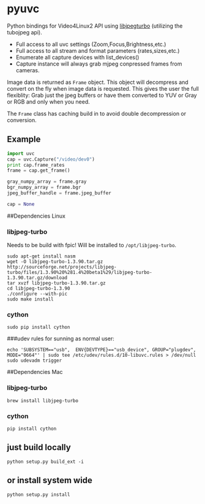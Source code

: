 pyuvc
=======

Python bindings for Video4Linux2 API using [libjpegturbo](http://libjpeg-turbo.virtualgl.org/) (utilizing the tubojpeg api).


* Full access to all uvc settings (Zoom,Focus,Brightness,etc.)
* Full access to all stream and format parameters (rates,sizes,etc.)
* Enumerate all capture devices with list_devices()
* Capture instance will always grab mjpeg conpressed frames from cameras.

Image data is returned as `Frame` object. This object will decompress and convert on the fly when image data is requested.
This gives the user the full flexiblity: Grab just the jpeg buffers or have them converted to YUV or Gray or RGB and only when you need.

The `Frame` class has caching build in to avoid double decompression or conversion.


## Example
```python
import uvc
cap = uvc.Capture("/video/dev0")
print cap.frame_rates
frame = cap.get_frame()

gray_numpy_array = frame.gray
bgr_numpy_array = frame.bgr
jpeg_buffer_handle = frame.jpeg_buffer

cap = None
```

##Dependencies Linux

### libjpeg-turbo
Needs to be build with fpic!
Will be installed to `/opt/libjpeg-turbo`.

```
sudo apt-get install nasm
wget -O libjpeg-turbo-1.3.90.tar.gz http://sourceforge.net/projects/libjpeg-turbo/files/1.3.90%20%281.4%20beta1%29/libjpeg-turbo-1.3.90.tar.gz/download
tar xvzf libjpeg-turbo-1.3.90.tar.gz
cd libjpeg-turbo-1.3.90
./configure --with-pic
sudo make install
```

### cython
```
sudo pip install cython
```

###udev rules for sunning as normal user:
```
echo 'SUBSYSTEM=="usb",  ENV{DEVTYPE}=="usb_device", GROUP="plugdev", MODE="0664"' | sudo tee /etc/udev/rules.d/10-libuvc.rules > /dev/null 
sudo udevadm trigger
```

##Dependencies Mac

### libjpeg-turbo

```
brew install libjpeg-turbo
```

### cython
```
pip install cython
```

## just build locally
```
python setup.py build_ext -i
```

## or install system wide
```
python setup.py install
```
